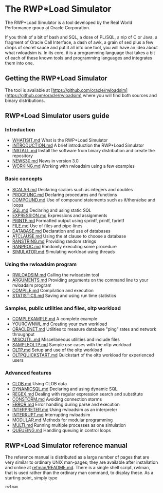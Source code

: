 # The RWP\*Load Simulator

The RWP*Load Simulator is a tool developed by the
Real World Performance group at Oracle Corporation.

If you think of a bit of bash and SQL, a dose of PL/SQL,
a nip of C or Java, a fragment of Oracle Call Interface,
a dash of awk, a grain of sed plus a few drops of secret sauce
and put it all into one tool, you will have an idea about what rwloadsim is.
In its core, it is a programming language that takes a bit
of each of these known tools and programming languages
and integrates them into one.

## Getting the RWP\*Load Simulator

The tool is available at [https://github.com/oracle/rwloadsim](https://github.com/oracle/rwloadsim) where
you will find both sources and binary distributions.

## RWP\*Load Simulator users guide

### Introduction

* [WHATISIT.md](WHATISIT.md) What is the RWP*Load Simulator
* [INTRODUCTION.md](INTRODUCTION.md) A brief introduction the RWP*Load Simulator
* [INSTALL.md](INSTALL.md) Install the software from binary distribution and create the repository
* [NEWS30.md](NEWS30.md) News in version 3.0
* [WORKING.md](WORKING.md) Working with rwloadsim using a few examples

### Basic concepts

* [SCALAR.md](SCALAR.md) Declaring scalars such as integers and doubles
* [PROCFUNC.md](PROCFUNC.md) Declaring procedures and functions
* [COMPOUND.md](COMPOUND.md) Use of compound statements such as if/then/else and loops
* [SQL.md](SQL.md) Declaring and using static SQL
* [EXPRESSION.md](EXPRESSION.md) Expressions and assignments
* [PRINTF.md](PRINTF.md) Formatted output using sprintf, printf, fprintf
* [FILE.md](FILE.md) Use of files and pipe-lines
* [DATABASE.md](DATABASE.md) Declaration and use of databases
* [ATCLAUSE.md](ATCLAUSE.md) Using the at clause to choose a database
* [RANSTRING.md](RANSTRING.md) Providing random strings
* [RANPROC.md](RANPROC.md) Randomly executing some procedure
* [SIMULATOR.md](SIMULATOR.md) Simulating workload using threads

### Using the rwloadsim program

* [RWLOADSIM.md](RWLOADSIM.md) Calling the rwloadsim tool
* [ARGUMENTS.md](ARGUMENTS.md) Providing arguments on the command line to your rwloadsim program
* [COMPILE.md](COMPILE.md) Compilation and execution
* [STATISTICS.md](STATISTICS.md) Saving and using run time statistics

### Samples, public utilities and files, oltp workload

* [COMPLEXAMPLE.md](COMPLEXAMPLE.md) A complete example
* [YOUROWNWL.md](YOUROWNWL.md) Creating your own workload
* [ORACLENET.md](ORACLENET.md) Utilities to measure database "ping" rates and network throughput
* [MISCUTIL.md](MISCUTIL.md) Miscellaneous utilities and include files
* [SAMPLEOLTP.md](SAMPLEOLTP.md) Sample use cases with the oltp workload
* [OLTP.md](OLTP.md) Setup and use of the oltp workload
* [OLTPQUICKSTART.md](OLTPQUICKSTART.md) Quickstart of the oltp workload for experienced users

### Advanced features

* [CLOB.md](CLOB.md) Using CLOB data
* [DYNAMICSQL.md](DYNAMICSQL.md) Declaring and using dynamic SQL
* [REGEX.md](REGEX.md) Dealing with regular expression search and substitute
* [CONSTORM.md](CONSTORM.md) Avoiding connection storms
* [ERROR.md](ERROR.md) Error handling during parse and execution
* [INTERPRETER.md](INTERPRETER.md) Using rwloadsim as an interpreter
* [INTERRUPT.md](INTERRUPT.md) Interrupting rwloadsim
* [MODULAR.md](MODULAR.md) Methods for modular programming
* [MULTI.md](MULTI.md) Running multiple processes as one simulation
* [QUEUEING.md](QUEUEING.md) Handling queuing in control loops

## RWP\*Load Simulator reference manual

The reference manual is distributed as a large number of pages that are very similar
to ordinary UNIX man-pages; they are available after installation
and online at [refman/README.md](refman/README.md).
There is a single shell script, rwlman, that is used rather than the ordinary man
command, to display these.
As a starting point, simply type
```
rwlman
```
